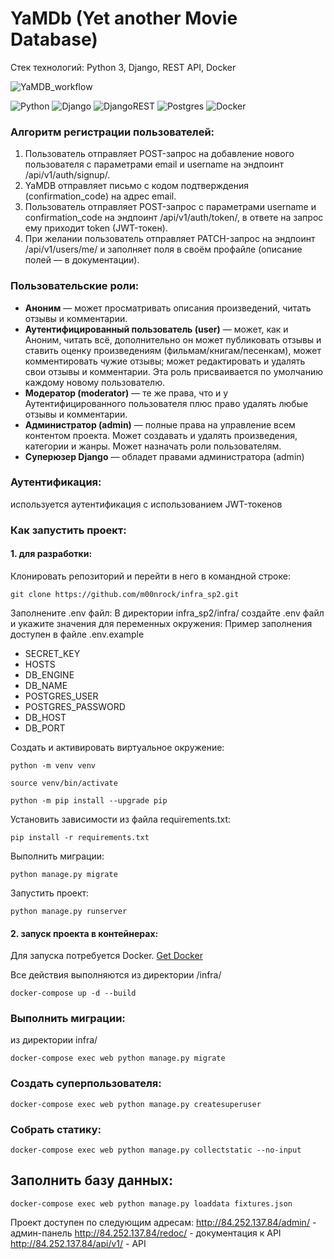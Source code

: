 # YaMDb (Yet another Movie Database)
Стек технологий: Python 3, Django, REST API, Docker

![YaMDB_workflow](https://github.com/m00nrock/yamdb_final/actions/workflows/yamdb_workflow.yml/badge.svg)

![Python](https://img.shields.io/badge/Python-FFD43B?style=for-the-badge&logo=python&logoColor=blue) ![Django](https://img.shields.io/badge/django-%23092E20.svg?style=for-the-badge&logo=django&logoColor=white) ![DjangoREST](https://img.shields.io/badge/DJANGO-REST-ff1709?style=for-the-badge&logo=django&logoColor=white&color=ff1709&labelColor=gray) ![Postgres](https://img.shields.io/badge/PostgreSQL-316192?style=for-the-badge&logo=postgresql&logoColor=white) ![Docker](https://img.shields.io/badge/Docker-2CA5E0?style=for-the-badge&logo=docker&logoColor=white)
  
### Алгоритм регистрации пользователей:  
  
1. Пользователь отправляет POST-запрос на добавление нового пользователя с параметрами email и username на эндпоинт /api/v1/auth/signup/.  
2. YaMDB отправляет письмо с кодом подтверждения (confirmation_code) на адрес email.  
3. Пользователь отправляет POST-запрос с параметрами username и confirmation_code на эндпоинт /api/v1/auth/token/, в ответе на запрос ему приходит token (JWT-токен).  
4. При желании пользователь отправляет PATCH-запрос на эндпоинт /api/v1/users/me/ и заполняет поля в своём профайле (описание полей — в документации).  
  
### Пользовательские роли:  
  
- **Аноним** — может просматривать описания произведений, читать отзывы и комментарии.  
- **Аутентифицированный пользователь (user)** — может, как и Аноним, читать всё, дополнительно он может публиковать отзывы и ставить оценку произведениям (фильмам/книгам/песенкам), может комментировать чужие отзывы; может редактировать и удалять свои отзывы и комментарии. Эта роль присваивается по умолчанию каждому новому пользователю.  
- **Модератор (moderator)** — те же права, что и у Аутентифицированного пользователя плюс право удалять любые отзывы и комментарии.  
- **Администратор (admin)** — полные права на управление всем контентом проекта. Может создавать и удалять произведения, категории и жанры. Может назначать роли пользователям.  
- **Суперюзер Django** — обладет правами администратора (admin)  
  
### Аутентификация:  
  
используется аутентификация с использованием JWT-токенов  
  
### Как запустить проект:  

#### 1. для разработки:  
Клонировать репозиторий и перейти в него в командной строке:  
  
```shell
git clone https://github.com/m00nrock/infra_sp2.git
```

Заполнените .env файл:
В директории infra_sp2/infra/ создайте .env файл и укажите значения для переменных окружения:
Пример заполнения доступен в файле .env.example

- SECRET_KEY
- HOSTS
- DB_ENGINE
- DB_NAME
- POSTGRES_USER
- POSTGRES_PASSWORD
- DB_HOST
- DB_PORT
  
Создать и активировать виртуальное окружение:  
  
```shell
python -m venv venv  
```
  
```shell
source venv/bin/activate  
```
  
```shell
python -m pip install --upgrade pip  
```
  
Установить зависимости из файла requirements.txt:  
  
```shell
pip install -r requirements.txt  
```
  
Выполнить миграции:  
  
```shell
python manage.py migrate  
```

Запустить проект:  
  
```shell
python manage.py runserver  
```

#### 2. запуск проекта в контейнерах:
Для запуска потребуется Docker. [Get Docker](https://docs.docker.com/get-docker/)

Все действия выполняются из директории /infra/

```
docker-compose up -d --build
```

### Выполнить миграции:
из директории infra/

```
docker-compose exec web python manage.py migrate
```

### Создать суперпользователя:

```
docker-compose exec web python manage.py createsuperuser
```

### Собрать статику:

```
docker-compose exec web python manage.py collectstatic --no-input
```

## Заполнить базу данных:

```
docker-compose exec web python manage.py loaddata fixtures.json
```

Проект доступен по следующим адресам:
    http://84.252.137.84/admin/ - админ-панель
    http://84.252.137.84/redoc/ - документация к API
    http://84.252.137.84/api/v1/ - API